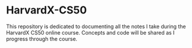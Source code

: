 # HarvardX-CS50
This repository is dedicated to documenting all the notes I take during the HarvardX CS50 online course. Concepts and code will be shared as I progress through the course.
